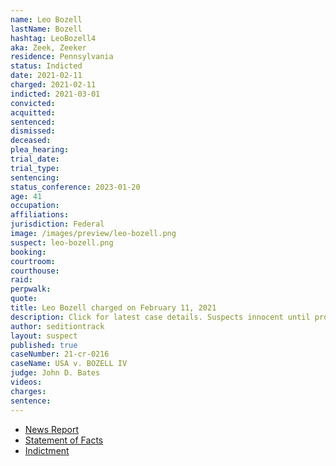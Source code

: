 ```yaml
---
name: Leo Bozell
lastName: Bozell
hashtag: LeoBozell4
aka: Zeek, Zeeker
residence: Pennsylvania
status: Indicted
date: 2021-02-11
charged: 2021-02-11
indicted: 2021-03-01
convicted:
acquitted:
sentenced:
dismissed:
deceased:
plea_hearing:
trial_date:
trial_type:
sentencing:
status_conference: 2023-01-20
age: 41
occupation:
affiliations:
jurisdiction: Federal
image: /images/preview/leo-bozell.png
suspect: leo-bozell.png
booking:
courtroom:
courthouse:
raid:
perpwalk:
quote:
title: Leo Bozell charged on February 11, 2021
description: Click for latest case details. Suspects innocent until proven guilty.
author: seditiontrack
layout: suspect
published: true
caseNumber: 21-cr-0216
caseName: USA v. BOZELL IV
judge: John D. Bates
videos:
charges:
sentence:
---
```

- [News Report](https://talkingpointsmemo.com/news/conservative-royalty-william-f-buckleys-great-nephew-charged-with-storming-capitol)
- [Statement of Facts](https://www.justice.gov/usao-dc/case-multi-defendant/file/1371296/download)
- [Indictment](https://www.justice.gov/usao-dc/case-multi-defendant/file/1377676/download)
